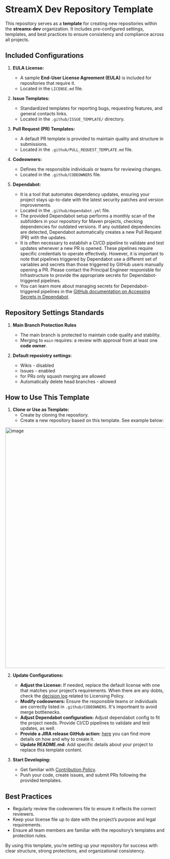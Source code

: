 # **StreamX Dev Repository Template**

This repository serves as a **template** for creating new repositories within the **streamx-dev** organization. It includes pre-configured settings, templates, and best practices to ensure consistency and compliance across all projects.

## **Included Configurations**

1. **EULA License:**
   - A sample **End-User License Agreement (EULA)** is included for repositories that require it.
   - Located in the `LICENSE.md` file.
  
2. **Issue Templates:**
   - Standardized templates for reporting bugs, requesting features, and general contacts links.
   - Located in the `.github/ISSUE_TEMPLATE/` directory.

3. **Pull Request (PR) Templates:**
   - A default PR template is provided to maintain quality and structure in submissions.
   - Located in the `.github/PULL_REQUEST_TEMPLATE.md` file.

4. **Codeowners:**
   - Defines the responsible individuals or teams for reviewing changes.
   - Located in the `.github/CODEOWNERS` file.
  
5. **Dependabot:**
   - It is a tool that automates dependency updates, ensuring your project stays up-to-date with the latest security patches and version improvements.
   - Located in the `.github/dependabot.yml` file.
   - The provided Dependabot setup performs a monthly scan of the subfolders in your repository for Maven projects, checking dependencies for outdated versions. If any outdated dependencies are detected, Dependabot automatically creates a new Pull Request (PR) with the updates.
   - It is often necessary to establish a CI/CD pipeline to validate and test updates whenever a new PR is opened. These pipelines require specific credentials to operate effectively. However, it is important to note that pipelines triggered by Dependabot use a different set of variables and secrets than those triggered by GitHub users manually opening a PR.
Please contact the Principal Engineer responisble for Infrastructure to provide the appropriate secrets for Dependabot-triggered pipelines.
   - You can learn more about managing secrets for Dependabot-triggered pipelines in the [GitHub documentation on Accessing Secrets in Dependabot](https://docs.github.com/en/code-security/dependabot/troubleshooting-dependabot/troubleshooting-dependabot-on-github-actions#accessing-secrets).

## **Repository Settings Standards** 

1. **Main Branch Protection Rules**
   - The main branch is protected to maintain code quality and stability.
   - Merging to `main` requires: a review with approval from at least one **code owner**.
  
3. **Default reposiotry settings**:
   - Wikis - disabled
   - Issues - enabled
   - for PRs only squash merging are allowed
   - Automatically delete head branches - allowed

## **How to Use This Template**
1. **Clone or Use as Template:**  
   - Create by cloning the repository.
   - Create a new repository based on this template. See example below:
<img width="758" alt="image" src="https://github.com/user-attachments/assets/91bc7776-e7ef-421e-9405-abf68f1e5013" />

2. **Update Configurations:**
   - **Adjust the License:** If needed, replace the default license with one that matches your project’s requirements. When there are any dobts, check the [decision log](https://teamds.atlassian.net/wiki/x/AYA1KQ) related to Licensing Policy.
   - **Modify codeowners:** Ensure the responsible teams or individuals are correctly listed in `.github/CODEOWNERS`. It's importnant to avoid merge bottlenecks.
   - **Adjust Dependabot configuration:** Adjust dependabot config to fit the project needs. Provide CI/CD pipelines to validate and test updates, as well. 
   - **Provide a JIRA release GitHub action:** [here](https://github.com/streamx-dev/streamx-common-github-actions) you can find more details on how and why to create it.
   - **Update README.md:** Add specific details about your project to replace this template content.

3. **Start Developing:**  
   - Get familiar with [Contribution Policy](https://github.com/streamx-dev/streamx/blob/main/CONTRIBUTING.md).
   - Push your code, create issues, and submit PRs following the provided templates.

## **Best Practices**
- Regularly review the codeowners file to ensure it reflects the correct reviewers.
- Keep your license file up to date with the project’s purpose and legal requirements.
- Ensure all team members are familiar with the repository’s templates and protection rules.

By using this template, you’re setting up your repository for success with clear structure, strong protections, and organizational consistency.  
